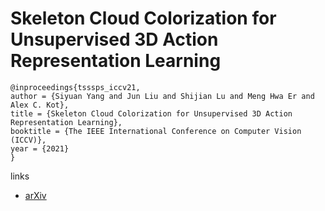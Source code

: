 # Skeleton Cloud Colorization for Unsupervised 3D Action Representation Learning

```
@inproceedings{tsssps_iccv21,
author = {Siyuan Yang and Jun Liu and Shijian Lu and Meng Hwa Er and Alex C. Kot},
title = {Skeleton Cloud Colorization for Unsupervised 3D Action Representation Learning},
booktitle = {The IEEE International Conference on Computer Vision (ICCV)},
year = {2021}
}
```

links
- [arXiv](https://arxiv.org/abs/2108.01959)
